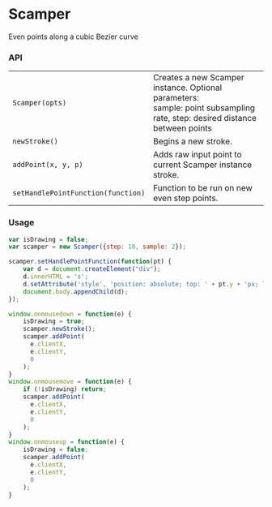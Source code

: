 # Scamper
Even points along a cubic Bezier curve

### API

<table>
<tr>
  <td width="30%"><code>Scamper(opts)</code></td>
  <td width="70%">Creates a new Scamper instance.  Optional parameters: <br> sample: point subsampling rate, step: desired distance between points</td>
</tr>
<tr>
  <td><code>newStroke()</code></td>
  <td>Begins a new stroke.</td>
</tr>
<tr>
  <td><code>addPoint(x, y, p)</code></td>
  <td>Adds raw input point to current Scamper instance stroke.</td>
</tr>
<tr>
  <td><code>setHandlePointFunction(function)</code></td>
  <td>Function to be run on new even step points.</td>
</tr>
</table>

### Usage

```js
var isDrawing = false;
var scamper = new Scamper({step: 10, sample: 2});

scamper.setHandlePointFunction(function(pt) {
	var d = document.createElement("div");
	d.innerHTML = 's';
	d.setAttribute('style', 'position: absolute; top: ' + pt.y + 'px; left: ' + pt.x + 'px;');
	document.body.appendChild(d);
});

window.onmousedown = function(e) {
	isDrawing = true;
	scamper.newStroke();
	scamper.addPoint(
	  e.clientX,
	  e.clientY,
	  0
	);
}
window.onmousemove = function(e) {
	if (!isDrawing) return;
	scamper.addPoint(
	  e.clientX,
	  e.clientY,
	  0
	);
}
window.onmouseup = function(e) {
	isDrawing = false;
	scamper.addPoint(
	  e.clientX,
	  e.clientY,
	  0
	);
}
```
